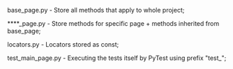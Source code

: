 base_page.py - Store all methods that apply to whole project;

****_page.py - Store methods for specific page + methods inherited from base_page;

locators.py - Locators stored as const;

test_main_page.py - Executing the tests itself by PyTest using prefix "test_";
